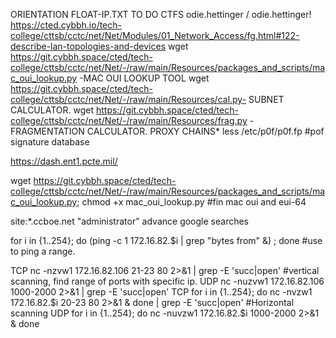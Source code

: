 ORIENTATION
FLOAT-IP.TXT TO DO CTFS 
odie.hettinger / odie.hettinger!
https://cted.cybbh.io/tech-college/cttsb/cctc/net/Net/Modules/01_Network_Access/fg.html#122-describe-lan-topologies-and-devices
wget https://git.cybbh.space/cted/tech-college/cttsb/cctc/net/Net/-/raw/main/Resources/packages_and_scripts/mac_oui_lookup.py -MAC OUI LOOKUP TOOL
wget https://git.cybbh.space/cted/tech-college/cttsb/cctc/net/Net/-/raw/main/Resources/cal.py- SUBNET CALCULATOR.
wget https://git.cybbh.space/cted/tech-college/cttsb/cctc/net/Net/-/raw/main/Resources/frag.py -FRAGMENTATION CALCULATOR.
PROXY CHAINS*
less /etc/p0f/p0f.fp #pof signature database

https://dash.ent1.pcte.mil/


wget https://git.cybbh.space/cted/tech-college/cttsb/cctc/net/Net/-/raw/main/Resources/packages_and_scripts/mac_oui_lookup.py; chmod +x mac_oui_lookup.py #fin mac oui and eui-64


site:*.ccboe.net "administrator" advance google searches

for i in {1..254}; do (ping -c 1 172.16.82.$i | grep "bytes from" &) ; done #use to ping a range.

TCP
nc -nzvw1 172.16.82.106 21-23 80 2>&1 | grep -E 'succ|open'  #vertical scanning, find range of ports with specific ip. 
UDP
nc -nuzvw1 172.16.82.106 1000-2000 2>&1 | grep -E 'succ|open'
TCP
for i in {1..254}; do nc -nvzw1 172.16.82.$i 20-23 80 2>&1 & done | grep -E 'succ|open' #Horizontal scanning
UDP
for i in {1..254}; do nc -nuvzw1 172.16.82.$i 1000-2000 2>&1 & done

